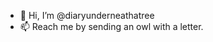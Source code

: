 - 👋 Hi, I’m @diaryunderneathatree
- 📫 Reach me by sending an owl with a letter.

<!---
diaryunderneathatree/diaryunderneathatree is a ✨ special ✨ repository because its `README.md` (this file) appears on your GitHub profile.
You can click the Preview link to take a look at your changes.
--->

